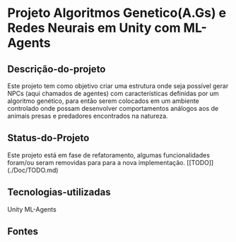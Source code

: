 # Projeto Algoritmos Genetico(A.Gs) e Redes Neurais em Unity com ML-Agents 

## Descrição-do-projeto
Este projeto tem como objetivo criar uma estrutura onde seja possível gerar NPCs (aqui chamados de agentes) com características definidas por um algoritmo genético, para então serem colocados em um ambiente controlado onde possam desenvolver comportamentos análogos aos de animais presas e predadores encontrados na natureza. 
## Status-do-Projeto
Este projeto está em fase de refatoramento, algumas funcionalidades foram/ou seram removidas para para a nova implementação.
[[TODO]] (./Doc/TODO.md)


## Tecnologias-utilizadas
Unity
	ML-Agents
## Fontes

